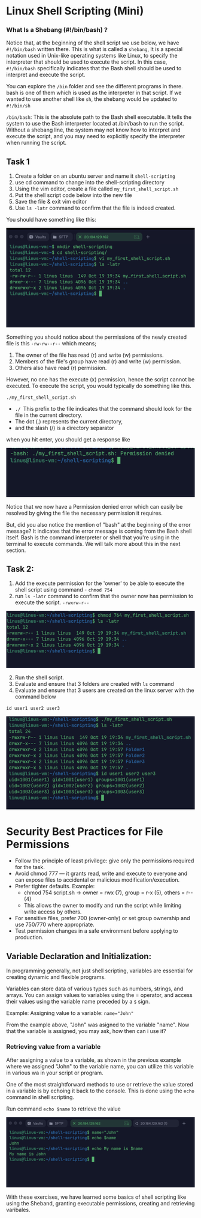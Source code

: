 # Linux Shell Scripting (Mini)

### What Is a Shebang (#!/bin/bash) ?
Notice that, at the beginning of the shell script we use below, we have `#!/bin/bash` written there. This is what is called a `shebang`, It is a special notation used in Unix-like operating systems like Linux, to specify the interpreter that should be used to execute the script. In this case, `#!/bin/bash` specifically indicates that the Bash shell should be used to interpret and execute the script.

You can explore the `/bin` folder and see the different programs in there. bash is one of them which is used as the interpreter in that script. If we wanted to use another shell like `sh`, the shebang would be updated to `#!/bin/sh`

`/bin/bash`: This is the absolute path to the Bash shell executable. It tells the system to use the Bash interpreter located at /bin/bash to run the script.
Without a shebang line, the system may not know how to interpret and execute the script, and you may need to explicitly specify the interpreter when running the script.

## Task 1

1. Create a folder on an ubuntu server and name it `shell-scripting`
2. use cd command to change into the shell-scripting directory
3. Using the vim editor, create a file called `my_first_shell_script.sh`
4. Put the shell script code below into the new file
5. Save the file & exit vim editor
6. Use `ls -latr` command to confirm that the file is indeed created.

You should have something like this:

![first-script](./images/01.first-script.png)

Something you should notice about the permissions of the newly created file is this `-rw-rw--r--` which means;
1. The owner of the file has read (r) and write (w) permissions.
2. Members of the file's group have read (r) and write (w) permission.
3. Others also have read (r) permission.

However, no one has the execute (x) permission, hence the script cannot be executed.
To execute the script, you would typically do something like this.

```bash
./my_first_shell_script.sh
```

- `./ `This prefix to the file indicates that the command should look for the file in the current directory.
- The dot (.) represents the current directory,
- and the slash (/) is a directory separator

when you hit enter, you should get a response like

![permission-denied](./images/02.permission-denied.png)

Notice that we now have a Permission denied error which can easily be resolved by giving the file the necessary permission it requires.

But, did you also notice the mention of "bash" at the beginning of the error message? It indicates that the error message is coming from the Bash shell itself. Bash is the command interpreter or shell that you're using in the terminal to execute commands. We will talk more about this in the next section.


## Task 2:
1. Add the execute permission for the 'owner' to be able to execute the shell script using command - `chmod 754`
2. run `ls -latr` command to confirm that the owner now has permission to execute the script.  `-rwxrw-r--` 

![Add permission](./images/03.add-perm.png)

2. Run the shell script.
3. Evaluate and ensure that 3 folders are created with `ls` command
4. Evaluate and ensure that 3 users are created on the linux server with the command below
```
id user1 user2 user3
```
![Run script](./images/04.run-script.png)

# Security Best Practices for File Permissions

- Follow the principle of least privilege: give only the permissions required for the task.
- Avoid chmod 777 — it grants read, write and execute to everyone and can expose files to accidental or malicious modification/execution.
- Prefer tighter defaults. Example:
  - chmod 754 script.sh -> owner = rwx (7), group = r-x (5), others = r-- (4)
  - This allows the owner to modify and run the script while limiting write access by others.
- For sensitive files, prefer 700 (owner-only) or set group ownership and use 750/770 where appropriate.
- Test permission changes in a safe environment before applying to production.

## Variable Declaration and Initialization:

In programming generally, not just shell scripting, variables are essential for creating dynamic and flexible programs.

Variables can store data of various types such as numbers, strings, and arrays. You can assign values to variables using the = operator, and access their values
using the variable name preceded by a `$` sign.

Example: Assigning value to a variable: `name="John"`

From the example above, "John" was asigned to the variable "name".
Now that the variable is assigned, you may ask, how then can i use it?

### Retrieving value from a variable

After assigning a value to a variable, as shown in the previous example where we assigned "John" to the variable name, you can utilize this variable in various wa in your script or program.

One of the most straightforward methods to use or retrieve the value stored in a variable is by echoing it back to the console. This is done using the `echo` command in shell scripting.

Run command `echo $name` to retrieve the value

![echo](./images/05.echo.png)

With these exercises, we have learned some basics of shell scripting like using the Sheband, granting executable permissions, creating and retrieving varibales.